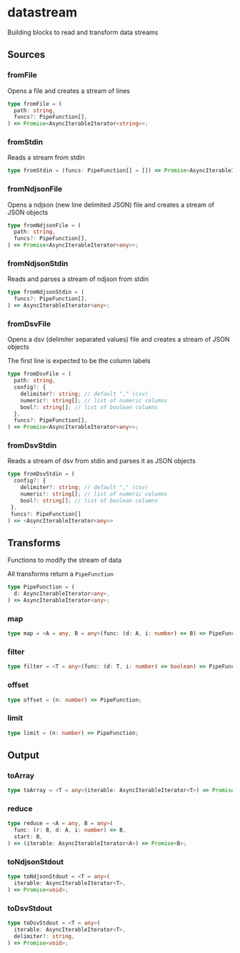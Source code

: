 # datastream

Building blocks to read and transform data streams

## Sources

### fromFile

Opens a file and creates a stream of lines

```ts
type fromFile = (
  path: string,
  funcs?: PipeFunction[],
) => Promise<AsyncIterableIterator<string>>;
```

### fromStdin

Reads a stream from stdin

```ts
type fromStdin = (funcs: PipeFunction[] = []) => Promise<AsyncIterableIterator<string>>
```

### fromNdjsonFile

Opens a ndjson (new line delimited JSON) file and creates a stream of JSON
objects

```ts
type fromNdjsonFile = (
  path: string,
  funcs?: PipeFunction[],
) => Promise<AsyncIterableIterator<any>>;
```

### fromNdjsonStdin

Reads and parses a stream of ndjson from stdin

```ts
type fromNdjsonStdin = (
  funcs?: PipeFunction[],
) => AsyncIterableIterator<any>;
```

### fromDsvFile

Opens a dsv (delimiter separated values) file and creates a stream of JSON
objects

The first line is expected to be the column labels

```ts
type fromDsvFile = (
  path: string,
  config?: {
    delimiter?: string; // default "," (csv)
    numeric?: string[]; // list of numeric columns
    bool?: string[]; // list of boolean columns
  },
  funcs?: PipeFunction[],
) => Promise<AsyncIterableIterator<any>>;
```

### fromDsvStdin

Reads a stream of dsv from stdin and parses it as JSON objects

```ts
type fromDsvStdin = (
  config?: {
    delimiter?: string; // default "," (csv)
    numeric?: string[]; // list of numeric columns
    bool?: string[]; // list of boolean columns
 },
 funcs?: PipeFunction[]
) => <AsyncIterableIterator<any>>
```

## Transforms

Functions to modify the stream of data

All transforms return a `PipeFunction`

```ts
type PipeFunction = (
  d: AsyncIterableIterator<any>,
) => AsyncIterableIterator<any>;
```

### map

```ts
type map = <A = any, B = any>(func: (d: A, i: number) => B) => PipeFunction;
```

### filter

```ts
type filter = <T = any>(func: (d: T, i: number) => boolean) => PipeFunction;
```

### offset

```ts
type offset = (n: number) => PipeFunction;
```

### limit

```ts
type limit = (n: number) => PipeFunction;
```

## Output

### toArray

```ts
type toArray = <T = any>(iterable: AsyncIterableIterator<T>) => Promise<T[]>;
```

### reduce

```ts
type reduce = <A = any, B = any>(
  func: (r: B, d: A, i: number) => B,
  start: B,
) => (iterable: AsyncIterableIterator<A>) => Promise<B>;
```

### toNdjsonStdout

```ts
type toNdjsonStdout = <T = any>(
  iterable: AsyncIterableIterator<T>,
) => Promise<void>;
```

### toDsvStdout

```ts
type toDsvStdout = <T = any>(
  iterable: AsyncIterableIterator<T>,
  delimiter?: string,
) => Promise<void>;
```
